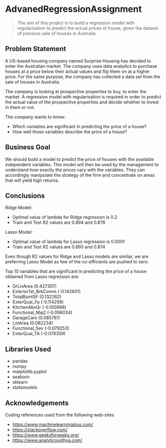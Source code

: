 # AdvanedRegressionAssignment
> The aim of this project is to build a regression model with regularisation to predict the actual prices of house, given the dataset of previous sale of houses in Australia.

## Problem Statement
A US-based housing company named Surprise Housing has decided to enter the Australian market. The company uses data analytics to purchase houses at a price below their actual values and flip them on at a higher price. For the same purpose, the company has collected a data set from the sale of houses in Australia.

The company is looking at prospective properties to buy, to enter the market. A regression model with regularisation is required in order to predict the actual value of the prospective properties and decide whether to invest in them or not.

The company wants to know:
- Which variables are significant in predicting the price of a house?
- How well those variables describe the price of a house?

## Business Goal
We should build a model to predict the price of houses with the available independent variables. This model will then be used by the management to understand how exactly the prices vary with the variables. They can accordingly manipulate the strategy of the firm and concentrate on areas that will yield high returns.

## Conclusions
Ridge Model:
- Optimal value of lambda for Ridge regression is 0.2
- Train and Test R2 values are 0.894 and 0.876

Lasso Model:
- Optimal value of lambda for Lasso regression is 0.0001
- Train and Test R2 values are 0.890 and 0.874

Even though R2 values for Ridge and Lasso models are similar, we are preferring Lasso Model as few of the co-efficients are pushed to zero.

Top 10 variables that are significant in predicting the price of a house obtained from Lasso regression are:
- GrLivArea (0.427307)
- Exterior1st_BrkComm (-0.142601)
- TotalBsmtSF (0.132262)
- ExterQual_Fa (-0.114256)
- KitchenAbvGr (-0.100688)
- Functional_Maj2 (-0.096034)
- GarageCars (0.085781)
- LotArea (0.082234)
- Functional_Sev (-0.079253)
- ExterQual_TA (-0.078359)

## Libraries Used
- pandas
- numpy
- matplotlib.pyplot
- seaborn
- sklearn
- statsmodels

## Acknowledgements
Coding references used from the following web-sites
- https://www.machinelearningplus.com/
- https://stackoverflow.com/
- https://www.geeksforgeeks.org/
- https://www.analyticsvidhya.com/

